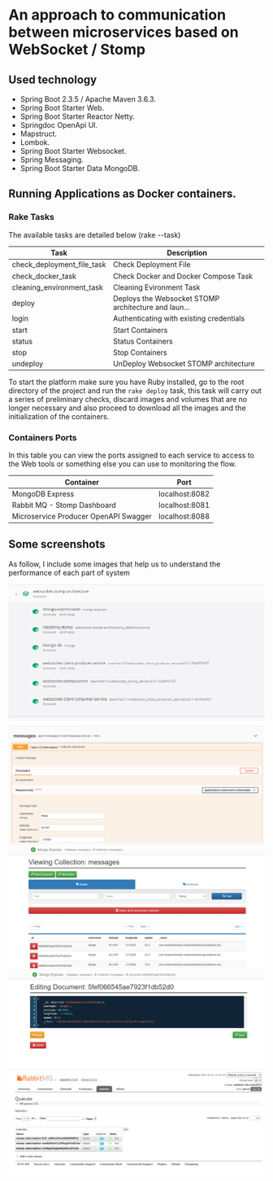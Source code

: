 # An approach to communication between microservices based on WebSocket / Stomp

## Used technology

* Spring Boot 2.3.5 / Apache Maven 3.6.3.
* Spring Boot Starter Web.
* Spring Boot Starter Reactor Netty.
* Springdoc OpenApi UI.
* Mapstruct.
* Lombok.
* Spring Boot Starter Websocket.
* Spring Messaging.
* Spring Boot Starter Data MongoDB.

## Running Applications as Docker containers.

### Rake Tasks

The available tasks are detailed below (rake --task)


| Task | Description |
| ------ | ------ |
| check_deployment_file_task | Check Deployment File |
| check_docker_task | Check Docker and Docker Compose Task |
| cleaning_environment_task | Cleaning Evironment Task |
| deploy | Deploys the Websocket STOMP architecture and laun... |
| login | Authenticating with existing credentials |
| start | Start Containers |
| status | Status Containers |
| stop | Stop Containers |
| undeploy | UnDeploy Websocket STOMP architecture |


To start the platform make sure you have Ruby installed, go to the root directory of the project and run the `rake deploy` task, this task will carry out a series of preliminary checks, discard images and volumes that are no longer necessary and also proceed to download all the images and the initialization of the containers.


### Containers Ports

In this table you can view the ports assigned to each service to access to the Web tools or something else you can use to monitoring the flow.

| Container | Port |
| ------ | ------ |
| MongoDB Express | localhost:8082 |
| Rabbit MQ - Stomp Dashboard | localhost:8081 |
| Microservice Producer OpenAPI Swagger | localhost:8088 |

## Some screenshots

As follow, I include some images that help us to understand the performance of each part of system


<img width="auto" src="./images/imagen_1.PNG" />
<img width="auto" src="./images/imagen_2.PNG" />
<img width="auto" src="./images/imagen_3.PNG" />
<img width="auto" src="./images/imagen_4.PNG" />
<img width="auto" src="./images/imagen_5.PNG" />
